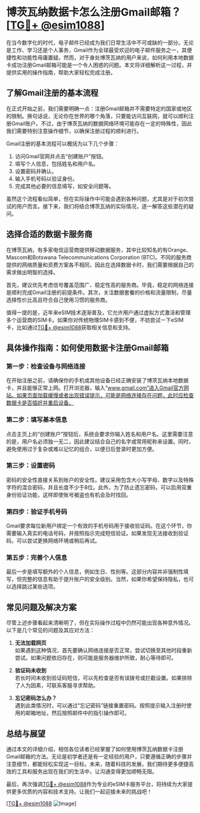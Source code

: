 # 博茨瓦纳数据卡怎么注册Gmail邮箱？[[TG💪+ @esim1088](https://t.me/s/esim1088)]

在当今数字化的时代，电子邮件已经成为我们日常生活中不可或缺的一部分。无论是工作、学习还是个人事务，Gmail作为全球最受欢迎的电子邮件服务之一，其便捷性和功能性毋庸置疑。然而，对于身处博茨瓦纳的用户来说，如何利用本地数据卡成功注册Gmail邮箱可能是一个令人困惑的问题。本文将详细解析这一过程，并提供实用的操作指南，帮助大家轻松完成注册。

## **了解Gmail注册的基本流程**

在正式开始之前，我们需要明确一点：注册Gmail邮箱并不需要特定的国家或地区的限制。换句话说，无论你在世界的哪个角落，只要能访问互联网，就可以顺利注册Gmail账户。不过，由于博茨瓦纳的数据网络环境可能存在一定的特殊性，因此我们需要特别注意操作细节，以确保注册过程的顺利进行。

Gmail注册的基本流程可以概括为以下几个步骤：
1. 访问Gmail官网并点击“创建账户”按钮。
2. 填写个人信息，包括姓名和用户名。
3. 设置密码并确认。
4. 输入手机号码以验证身份。
5. 完成其他必要的信息填写，如安全问题等。

虽然这个流程看似简单，但在实际操作中可能会遇到各种问题，尤其是对于初次尝试的用户而言。接下来，我们将结合博茨瓦纳的实际情况，逐一解答这些潜在的疑问。

## **选择合适的数据卡服务商**

在博茨瓦纳，有多家电信运营商提供移动数据服务，其中比较知名的有Orange、Mascom和Botswana Telecommunications Corporation (BTC)。不同的服务商提供的网络质量和资费方案各不相同，因此在选择数据卡时，我们需要根据自己的需求做出明智的选择。

首先，建议优先考虑信号覆盖范围广、稳定性高的服务商。毕竟，稳定的网络连接是顺利完成Gmail注册的前提条件。其次，关注数据套餐的价格和流量限制，尽量选择性价比高且符合自己使用习惯的服务商。

值得一提的是，近年来eSIM技术逐渐普及，它允许用户通过虚拟方式激活和管理多个运营商的SIM卡。如果你对传统物理SIM卡感到不便，不妨尝试一下eSIM卡，比如通过[TG💪+ @esim1088](https://t.me/s/esim1088)获取相关信息和支持。

## **具体操作指南：如何使用数据卡注册Gmail邮箱**

### **第一步：检查设备与网络连接**
在开始注册之前，请确保你的手机或其他设备已经正确安装了博茨瓦纳本地数据卡，并且能够正常上网。打开浏览器，输入“www.gmail.com”进入Gmail官方网站。如果页面加载缓慢或者出现错误提示，可能是网络连接存在问题，此时应检查数据卡是否插好并重启设备。

### **第二步：填写基本信息**
点击主页上的“创建账户”按钮后，系统会要求你输入姓名和用户名。这里需要注意的是，用户名必须独一无二，因此建议结合自己的名字或常用昵称来设置。同时，避免使用过于复杂或难以记忆的组合，以便日后登录时更加方便。

### **第三步：设置密码**
密码的安全性直接关系到账户的安全性。建议采用包含大小写字母、数字以及特殊字符的混合密码，并且长度不少于8位。此外，为了防止遗忘密码，可以启用双重身份验证功能，这样即使账号被盗也有机会及时找回。

### **第四步：验证手机号码**
Gmail要求每位新用户绑定一个有效的手机号码用于接收验证码。在这个环节，你需要输入真实的电话号码，并按照指示完成短信验证。如果发现无法接收到验证码，可以尝试更换网络环境或稍后再试。

### **第五步：完善个人信息**
最后一步是填写额外的个人信息，例如生日、性别等。这部分内容并非强制性填写，但完整的信息有助于提升账户的安全级别。当然，如果你希望保持隐私，也可以选择跳过某些选项。

## **常见问题及解决方案**

尽管上述步骤看起来清晰明了，但在实际操作过程中仍然可能出现各种意外情况。以下是几个常见的问题及其应对方法：

1. **无法加载网页**  
   如果遇到这种情况，首先要确认网络连接是否正常，尝试切换至其他时段重新尝试。如果问题依旧存在，则可能是服务器维护所致，耐心等待即可。

2. **验证码未收到**  
   若长时间未收到验证码短信，可以先检查是否有误拨号或拦截设置。如果排除了人为因素，可联系客服寻求帮助。

3. **忘记密码怎么办？**  
   遇到此类情况时，可以通过“忘记密码”链接重置密码。按照提示输入注册时使用的邮箱地址，然后按照邮件中的指引操作即可。

## **总结与展望**

通过本文的详细介绍，相信各位读者已经掌握了如何使用博茨瓦纳数据卡注册Gmail邮箱的方法。无论是初学者还是有一定经验的用户，只要遵循正确的步骤并注意细节，都能轻松实现这一目标。未来，随着科技的发展，我们期待更多便捷高效的工具和服务出现在我们的生活中，让沟通变得更加顺畅无阻。

最后，再次强调[TG💪+ @esim1088](https://t.me/s/esim1088)作为专业的eSIM卡服务平台，将持续为大家提供更多优质的内容和技术支持。让我们一起迎接未来的挑战吧！

[[TG💪+ @esim1088](https://t.me/s/esim1088) ![Image](https://i.postimg.cc/4NQfJmqS/Snipaste-2025-05-13-00-14-12.png)]
